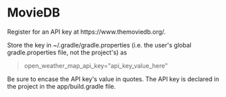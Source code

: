 # MovieDB
<p>Register for an API key at https://www.themoviedb.org/. </p>
<p>Store the key in ~/.gradle/gradle.properties (i.e. the user's global gradle.properties file, not the project's) as <br>
    <blockquote>open_weather_map_api_key="api_key_value_here"</blockquote></p>
<p>Be sure to encase the API key's value in quotes. The API key is declared in the project in the app/build.gradle file.
